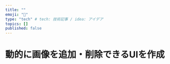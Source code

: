 ```yaml
---
title: ""
emoji: "🍣"
type: "tech" # tech: 技術記事 / idea: アイデア
topics: []
published: false
---
```


# 動的に画像を追加・削除できるUIを作成
